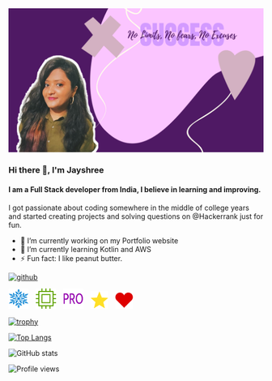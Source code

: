 <img src='blogbanner.png' alt='github'>

### Hi there 👋, I'm Jayshree
#### I am a Full Stack developer from India, I believe in learning and improving.

I got passionate about coding somewhere in the middle of college years and started creating projects and solving questions on @Hackerrank just for fun. 

- 🔭 I’m currently working on my Portfolio website 
- 🌱 I’m currently learning Kotlin and AWS 
- ⚡ Fun fact: I like peanut butter. 


[<img src='https://cdn.jsdelivr.net/npm/simple-icons@3.0.1/icons/github.svg' alt='github' height='40'>](https://github.com/IamJayshree)  

<a href='https://archiveprogram.github.com/'><img src='https://raw.githubusercontent.com/acervenky/animated-github-badges/master/assets/acbadge.gif' width='40' height='40'></a> <a href='https://docs.github.com/en/developers'><img src='https://raw.githubusercontent.com/acervenky/animated-github-badges/master/assets/devbadge.gif' width='40' height='40'></a> <a href='https://github.com/pricing'><img src='https://raw.githubusercontent.com/acervenky/animated-github-badges/master/assets/pro.gif' width='40' height='40'></a> <a href='https://stars.github.com/'><img src='https://raw.githubusercontent.com/acervenky/animated-github-badges/master/assets/starbadge.gif' width='35' height='35'></a> <a href='https://docs.github.com/en/github/supporting-the-open-source-community-with-github-sponsors'><img src='https://raw.githubusercontent.com/acervenky/animated-github-badges/master/assets/sponsorbadge.gif' width='35' height='35'></a> 

[![trophy](https://github-profile-trophy.vercel.app/?username=IamJayshree)](https://github.com/ryo-ma/github-profile-trophy)

[![Top Langs](https://github-readme-stats.vercel.app/api/top-langs/?username=IamJayshree)](https://github.com/anuraghazra/github-readme-stats)

![GitHub stats](https://github-readme-stats.vercel.app/api?username=IamJayshree&show_icons=true)  

![Profile views](https://gpvc.arturio.dev/IamJayshree)  
